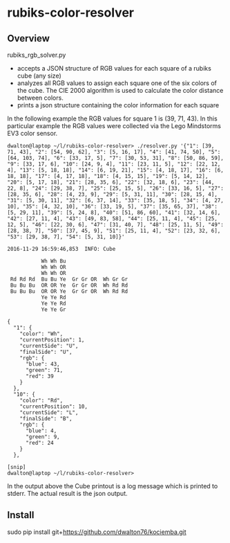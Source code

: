 # rubiks-color-resolver

## Overview

rubiks_rgb_solver.py
- accepts a JSON structure of RGB values for each square of a rubiks cube (any size)
- analyzes all RGB values to assign each square one of the six colors of the cube. The CIE 2000 algorithm is used to calculate the color distance between colors.
- prints a json structure containing the color information for each square

In the following example the RGB values for square 1 is (39, 71, 43).  In this
particular example the RGB values were collected via the Lego Mindstorms EV3
color sensor.
```
dwalton@laptop ~/l/rubiks-color-resolver> ./resolver.py '{"1": [39, 71, 43], "2": [54, 90, 62], "3": [5, 16, 17], "4": [41, 74, 50], "5": [64, 103, 74], "6": [33, 17, 5], "7": [30, 53, 31], "8": [50, 86, 59], "9": [33, 17, 6], "10": [24, 9, 4], "11": [23, 11, 5], "12": [22, 12, 4], "13": [5, 18, 18], "14": [6, 19, 21], "15": [4, 18, 17], "16": [6, 18, 18], "17": [4, 17, 18], "18": [4, 15, 15], "19": [5, 14, 12], "20": [5, 17, 18], "21": [28, 35, 6], "22": [32, 18, 6], "23": [44, 22, 8], "24": [29, 38, 7], "25": [25, 15, 5], "26": [33, 16, 5], "27": [28, 35, 6], "28": [4, 23, 9], "29": [5, 31, 11], "30": [28, 15, 4], "31": [5, 30, 11], "32": [6, 37, 14], "33": [35, 18, 5], "34": [4, 27, 10], "35": [4, 32, 10], "36": [33, 19, 5], "37": [35, 65, 37], "38": [5, 29, 11], "39": [5, 24, 8], "40": [51, 86, 60], "41": [32, 14, 6], "42": [27, 11, 4], "43": [49, 83, 58], "44": [25, 11, 4], "45": [25, 12, 5], "46": [22, 30, 6], "47": [31, 40, 7], "48": [25, 11, 5], "49": [28, 38, 7], "50": [37, 45, 9], "51": [25, 11, 4], "52": [23, 32, 6], "53": [29, 38, 7], "54": [5, 31, 10]}'

2016-11-29 16:59:46,853  INFO: Cube

           Wh Wh Bu
           Wh Wh OR
           Wh Wh OR
 Rd Rd Rd  Bu Bu Ye  Gr Gr OR  Wh Gr Gr
 Bu Bu Bu  OR OR Ye  Gr Gr OR  Wh Rd Rd
 Bu Bu Bu  OR OR Ye  Gr Gr OR  Wh Rd Rd
           Ye Ye Rd
           Ye Ye Rd
           Ye Ye Gr

{
  "1": {
    "color": "Wh",
    "currentPosition": 1,
    "currentSide": "U",
    "finalSide": "U",
    "rgb": {
      "blue": 43,
      "green": 71,
      "red": 39
    }
  },
  "10": {
    "color": "Rd",
    "currentPosition": 10,
    "currentSide": "L",
    "finalSide": "B",
    "rgb": {
      "blue": 4,
      "green": 9,
      "red": 24
    }
  },

[snip]
dwalton@laptop ~/l/rubiks-color-resolver>
```

In the output above the Cube printout is a log message which is printed to stderr.
The actual result is the json output.

## Install
sudo pip install git+https://github.com/dwalton76/kociemba.git
